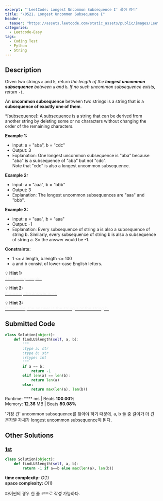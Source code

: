 ```yaml
---
excerpt: "'LeetCode: Longest Uncommon Subsequence I' 풀이 정리"
title: "\0521. Longest Uncommon Subsequence I"
header:
  teaser: "https://assets.leetcode.com/static_assets/public/images/LeetCode_Sharing.png"
categories:
  - Leetcode-Easy
tags:
  - Coding Test
  - Python
  - String
---
```


## <i class="fa-solid fa-file-lines"></i> Description

Given two strings `a` and `b`, return *the length of the **longest uncommon subsequence** between* `a` *and* `b`. *If no such uncommon subsequence exists, return* `-1`.

An **uncommon subsequence** between two strings is a string that is a **subsequence of exactly one of them**.

*[subsequence]: A subsequence is a string that can be derived from another string by deleting some or no characters without changing the order of the remaining characters.

**Example 1:**

- Input: a = "aba", b = "cdc"
- Output: 3
- Explanation: One longest uncommon subsequence is "aba" because "aba" is a subsequence of "aba" but not "cdc".   
Note that "cdc" is also a longest uncommon subsequence.

**Example 2:**

- Input: a = "aaa", b = "bbb"
- Output: 3
- Explanation: The longest uncommon subsequences are "aaa" and "bbb".

**Example 3:**

- Input: a = "aaa", b = "aaa"
- Output: -1
- Explanation: Every subsequence of string a is also a subsequence of string b. Similarly, every subsequence of string b is also a subsequence of string a. So the answer would be -1.

**Constraints:**

- 1 <= a.length, b.length <= 100
- a and b consist of lower-case English letters.

💡 **Hint 1:**   
<u><span style="color:#F5F5F5">Think very simple.</span></u>

💡 **Hint 2:**   
<u><span style="color:#F5F5F5">If a == b, the answer is -1.</span></u>

💡 **Hint 3:**   
<u><span style="color:#F5F5F5">Otherwise, the answer is the string a or the string b.</span></u>

## <i class="fa-solid fa-cloud-arrow-up"></i> Submitted Code

```python
class Solution(object):
    def findLUSlength(self, a, b):
        """
        :type a: str
        :type b: str
        :rtype: int
        """
        if a == b:
            return -1
        elif len(a) == len(b):
            return len(a)
        else:
            return max(len(a), len(b)) 
```
<i class="fa-solid fa-clock"></i> Runtime: **** ms \| Beats **100.00%**    
<i class="fa-solid fa-memory"></i> Memory: **12.36** MB \| Beats **80.08%**

'가장 긴' uncommon subsequence를 찾아야 하기 때문에, a, b 둘 중 길이가 더 긴 문자열 자체가 longest uncommon subsequence이 된다.

## <i class="fa-solid fa-flask"></i> Other Solutions

### <a href="https://leetcode.com/problems/longest-uncommon-subsequence-i/solutions/6806779/single-line-code-beats-100-by-shootingst-5q4m/" target="_blank">1st</a>

```python
class Solution(object):
    def findLUSlength(self, a, b):
        return -1 if a==b else max(len(a), len(b))
```
<i class="fa-solid fa-clock"></i> **time complexity:** 𝑂(1)    
<i class="fa-solid fa-memory"></i> **space complexity:** 𝑂(1)           

파이썬의 경우 한 줄 코드로 작성 가능하다.